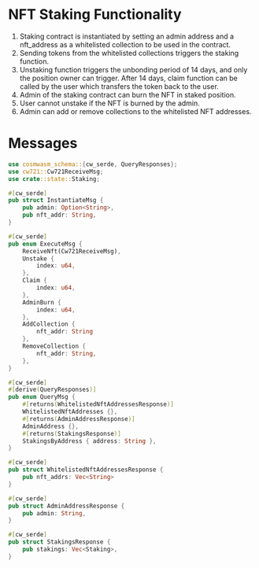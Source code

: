 # NFT Staking Functionality

1. Staking contract is instantiated by setting an admin address and a nft_address as a whitelisted collection to be used in the contract.
2. Sending tokens from the whitelisted collections triggers the staking function.
3. Unstaking function triggers the unbonding period of 14 days, and only the position owner can trigger. After 14 days, claim function can be called by the user which transfers the token back to the user.
4. Admin of the staking contract can burn the NFT in staked position.
5. User cannot unstake if the NFT is burned by the admin.
6. Admin can add or remove collections to the whitelisted NFT addresses.

# Messages

```rust
use cosmwasm_schema::{cw_serde, QueryResponses};
use cw721::Cw721ReceiveMsg;
use crate::state::Staking;

#[cw_serde]
pub struct InstantiateMsg {
    pub admin: Option<String>,
    pub nft_addr: String,
}

#[cw_serde]
pub enum ExecuteMsg {
    ReceiveNft(Cw721ReceiveMsg),
    Unstake {
        index: u64,
    },
    Claim {
        index: u64,
    },
    AdminBurn {
        index: u64,
    },
    AddCollection { 
        nft_addr: String
    },
    RemoveCollection {
        nft_addr: String,
    },
}

#[cw_serde]
#[derive(QueryResponses)]
pub enum QueryMsg {
    #[returns(WhitelistedNftAddressesResponse)]
    WhitelistedNftAddresses {},
    #[returns(AdminAddressResponse)]
    AdminAddress {},
    #[returns(StakingsResponse)]
    StakingsByAddress { address: String },
}

#[cw_serde]
pub struct WhitelistedNftAddressesResponse {
    pub nft_addrs: Vec<String>
}

#[cw_serde]
pub struct AdminAddressResponse {
    pub admin: String,
}

#[cw_serde]
pub struct StakingsResponse {
    pub stakings: Vec<Staking>,
}
```